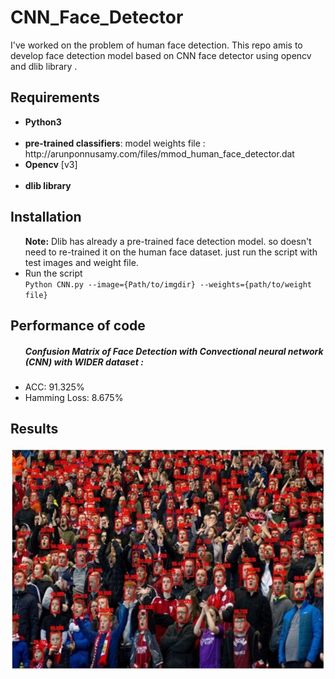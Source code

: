 # CNN_Face_Detector
I've worked on the problem of human face detection. This repo amis to develop face detection model based on CNN face detector using opencv and dlib library .

## Requirements
<ul>
<li><b>Python3</b></li> <br>
<li><b>pre-trained classifiers</b>: model weights file : http://arunponnusamy.com/files/mmod_human_face_detector.dat </li>
<li><b>Opencv</b> [v3]</li> <br>
  <li><b>dlib library</b></li>
</ul>

## Installation
<ul>
  <b>Note:</b> Dlib has already a pre-trained face detection model. so doesn't need to re-trained it on the human face dataset. just run the script with test images and weight file.
  
  <li>Run the script 
  <br><code>Python CNN.py --image={Path/to/imgdir} --weights={path/to/weight file}</code>
  
  </li>

  </ul>
  
## Performance of code
<ul>
<h5>Confusion Matrix of Face Detection with Convectional neural network (CNN) with WIDER dataset :</h5>
  <li>ACC: 91.325%</li>
  <li> Hamming Loss: 8.675% </li>
</ul>

## Results
<img src="resultimg/output1.JPG">
